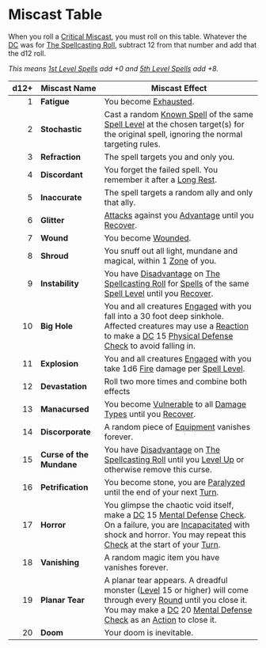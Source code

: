 # Miscast Table

When you roll a [Critical Miscast](../../../Game%20Procedures/Die%20Rolling%20Mechanics/Critical%20Miscast.md), you must roll on this table. Whatever the [DC](../../../Game%20Procedures/Core%20Procedures/DC.md) was for [The Spellcasting Roll](../../Spellcasting/Spellcasting.md#The%20Spellcasting%20Roll), subtract 12 from that number and add that the d12 roll.

*This means [1st Level Spells](../Spells%20by%20Level/Level%201/1st%20Level%20Spells.md) add +0 and [5th Level Spells](../Spells%20by%20Level/Level%205/5th%20Level%20Spells.md) add +8.*

| d12+ | Miscast Name             | Miscast Effect                                                                                                                                                                                                                                                                                                                                                                                                                                                                                                                                             |
| ---: | ------------------------ | ---------------------------------------------------------------------------------------------------------------------------------------------------------------------------------------------------------------------------------------------------------------------------------------------------------------------------------------------------------------------------------------------------------------------------------------------------------------------------------------------------------------------------------------------------------- |
|    1 | **Fatigue**              | You become [Exhausted](../../../Game%20Procedures/Conditions/Exhausted.md).                                                                                                                                                                                                                                                                                                                                                                                                                                                                                |
|    2 | **Stochastic**           | Cast a random [Known Spell](../../Spellcasting/Spell%20Learning/Known%20Spells.md) of the same [Spell Level](../Spell%20Level.md) at the chosen target(s) for the original spell, ignoring the normal targeting rules.                                                                                                                                                                                                                                                                                                                                     |
|    3 | **Refraction**           | The spell targets you and only you.                                                                                                                                                                                                                                                                                                                                                                                                                                                                                                                        |
|    4 | **Discordant**           | You forget the failed spell. You remember it after a [Long Rest](../../../Game%20Procedures/Core%20Procedures/Resting.md#Long%20Rest).                                                                                                                                                                                                                                                                                                                                                                                                                     |
|    5 | **Inaccurate**           | The spell targets a random ally and only that ally.                                                                                                                                                                                                                                                                                                                                                                                                                                                                                                        |
|    6 | **Glitter**              | [Attacks](../../../Game%20Procedures/Combat/Attack.md) against you [Advantage](../../../Game%20Procedures/Die%20Rolling%20Mechanics/Advantage.md) until you [Recover](../../../Game%20Procedures/Exploration/Delving.md#Recover).                                                                                                                                                                                                                                                                                                                          |
|    7 | **Wound**                | You become [Wounded](../../../Game%20Procedures/Conditions/Wounded.md).                                                                                                                                                                                                                                                                                                                                                                                                                                                                                    |
|    8 | **Shroud**               | You snuff out all light, mundane and magical, within 1 [Zone](../../../Game%20Procedures/Core%20Procedures/Zone.md) of you.                                                                                                                                                                                                                                                                                                                                                                                                                                |
|    9 | **Instability**          | You have [Disadvantage](../../../Game%20Procedures/Die%20Rolling%20Mechanics/Disadvantage.md) on [The Spellcasting Roll](../../Spellcasting/Spellcasting.md#The%20Spellcasting%20Roll) for [Spells](../../Spells.md) of the same [Spell Level](../Spell%20Level.md) until you [Recover](../../../Game%20Procedures/Exploration/Delving.md#Recover).                                                                                                                                                                                                        |
|   10 | **Big Hole**             | You and all creatures [Engaged](../../../Game%20Procedures/Conditions/Engaged.md) with you fall into a 30 foot deep sinkhole. Affected creatures may use a [Reaction](../../../Game%20Procedures/Combat/Reaction.md) to make a [DC](../../../Game%20Procedures/Core%20Procedures/DC.md) 15 [Physical Defense](../../../Player%20Characters/Derived%20Statistics/Physical%20Defense.md) [Check](../../../Game%20Procedures/Core%20Procedures/Check.md) to avoid falling in.                                                                                 |
|   11 | **Explosion**            | You and all creatures [Engaged](../../../Game%20Procedures/Conditions/Engaged.md) with you take 1d6 [Fire](../../../Game%20Procedures/Combat/Damage%20Types/Fire.md) damage per [Spell Level](../Spell%20Level.md).                                                                                                                                                                                                                                                                                                                                        |
|   12 | **Devastation**          | Roll two more times and combine both effects                                                                                                                                                                                                                                                                                                                                                                                                                                                                                                               |
|   13 | **Manacursed**           | You become [Vulnerable](../../../Game%20Procedures/Conditions/Vulnerable.md) to all [Damage Types](../../../Game%20Procedures/Combat/Damage%20Types/{Damage%20Types}.md) until you [Recover](../../../Game%20Procedures/Exploration/Delving.md#Recover).                                                                                                                                                                                                                                                                                                   |
|   14 | **Discorporate**         | A random piece of [Equipment](../../../Player%20Characters/Inventory/Equipment.md) vanishes forever.                                                                                                                                                                                                                                                                                                                                                                                                                                                       |
|   15 | **Curse of the Mundane** | You have [Disadvantage](../../../Game%20Procedures/Die%20Rolling%20Mechanics/Disadvantage.md) on [The Spellcasting Roll](../../Spellcasting/Spellcasting.md#The%20Spellcasting%20Roll) until you [Level Up](../../../Player%20Characters/Progression/Level.md#Level%20Up) or otherwise remove this curse.                                                                                                                                                                                                                                                  |
|   16 | **Petrification**        | You become stone, you are [Paralyzed](../../../Game%20Procedures/Conditions/Paralyzed.md) until the end of your next [Turn](../../../Game%20Procedures/Core%20Procedures/Turn.md).                                                                                                                                                                                                                                                                                                                                                                         |
|   17 | **Horror**               | You glimpse the chaotic void itself, make a [DC](../../../Game%20Procedures/Core%20Procedures/DC.md) 15 [Mental Defense](../../../Player%20Characters/Derived%20Statistics/Mental%20Defense.md) [Check](../../../Game%20Procedures/Core%20Procedures/Check.md). On a failure, you are [Incapacitated](../../../Game%20Procedures/Conditions/Incapacitated.md) with shock and horror. You may repeat this [Check](../../../Game%20Procedures/Core%20Procedures/Check.md) at the start of your [Turn](../../../Game%20Procedures/Core%20Procedures/Turn.md). |
|   18 | **Vanishing**            | A random magic item you have vanishes forever.                                                                                                                                                                                                                                                                                                                                                                                                                                                                                                             |
|   19 | **Planar Tear**          | A planar tear appears. A dreadful monster ([Level](../../../Player%20Characters/Progression/Level.md) 15 or higher) will come through every [Round](../../../Game%20Procedures/Core%20Procedures/Round.md) until you close it. You may make a [DC](../../../Game%20Procedures/Core%20Procedures/DC.md) 20 [Mental Defense](../../../Player%20Characters/Derived%20Statistics/Mental%20Defense.md) [Check](../../../Game%20Procedures/Core%20Procedures/Check.md) as an [Action](../../../Game%20Procedures/Core%20Procedures/Action.md) to close it.       |
|   20 | **Doom**                 | Your doom is inevitable.                                                                                                                                                                                                                                                                                                                                                                                                                                                                                                                                   |
